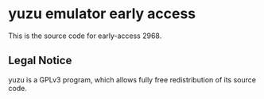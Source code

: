 yuzu emulator early access
=============

This is the source code for early-access 2968.

## Legal Notice

yuzu is a GPLv3 program, which allows fully free redistribution of its source code.